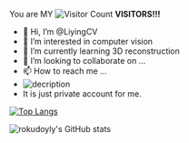 You are MY ![Visitor Count](https://profile-counter.glitch.me/rokudoyly/count.svg) **VISITORS!!!** 
- 👋 Hi, I’m @LiyingCV
- 👀 I’m interested in computer vision
- 🌱 I’m currently learning 3D reconstruction
- 💞️ I’m looking to collaborate on ...
- 📫 How to reach me ...
- ![decription](https://img.shields.io/badge/Python-3776AB?style=for-the-badge&logo=python&logoColor=white)
- It is just private account for me.

<!---
LiyingCV/LiyingCV is a ✨ special ✨ repository because its `README.md` (this file) appears on your GitHub profile.
You can click the Preview link to take a look at your changes.
--->



[![Top Langs](https://github-readme-stats.vercel.app/api/top-langs/?username=LiyingCV&layout=compact)](https://github.com/LiyingCV/github-readme-stats) 

![rokudoyly's GitHub stats](https://github-readme-stats.vercel.app/api?username=LiyingCV&show_icons=true&theme=vue)


